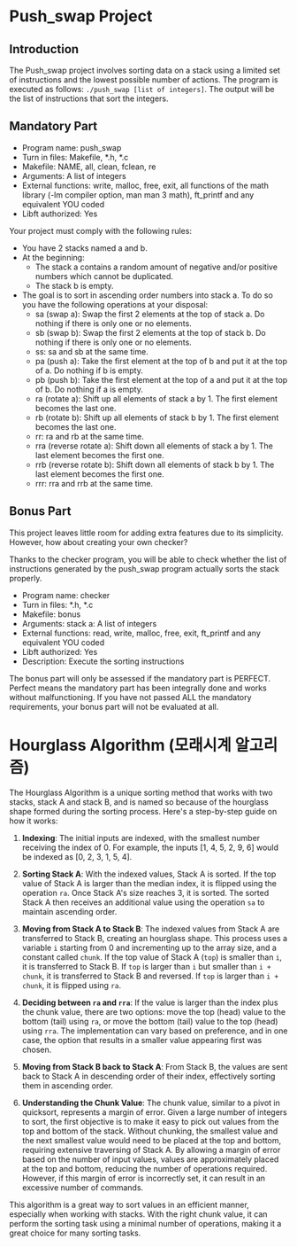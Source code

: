 # Push_swap Project

## Introduction

The Push_swap project involves sorting data on a stack using a limited set of instructions and the lowest possible number of actions. The program is executed as follows: `./push_swap [list of integers]`. The output will be the list of instructions that sort the integers.

## Mandatory Part

- Program name: push_swap
- Turn in files: Makefile, *.h, *.c
- Makefile: NAME, all, clean, fclean, re
- Arguments: A list of integers
- External functions: write, malloc, free, exit, all functions of the math library (-lm compiler option, man man 3 math), ft_printf and any equivalent YOU coded
- Libft authorized: Yes

Your project must comply with the following rules:

- You have 2 stacks named a and b.
- At the beginning:
  - The stack a contains a random amount of negative and/or positive numbers which cannot be duplicated.
  - The stack b is empty.
- The goal is to sort in ascending order numbers into stack a. To do so you have the following operations at your disposal:
  - sa (swap a): Swap the first 2 elements at the top of stack a. Do nothing if there is only one or no elements.
  - sb (swap b): Swap the first 2 elements at the top of stack b. Do nothing if there is only one or no elements.
  - ss: sa and sb at the same time.
  - pa (push a): Take the first element at the top of b and put it at the top of a. Do nothing if b is empty.
  - pb (push b): Take the first element at the top of a and put it at the top of b. Do nothing if a is empty.
  - ra (rotate a): Shift up all elements of stack a by 1. The first element becomes the last one.
  - rb (rotate b): Shift up all elements of stack b by 1. The first element becomes the last one.
  - rr: ra and rb at the same time.
  - rra (reverse rotate a): Shift down all elements of stack a by 1. The last element becomes the first one.
  - rrb (reverse rotate b): Shift down all elements of stack b by 1. The last element becomes the first one.
  - rrr: rra and rrb at the same time.

## Bonus Part

This project leaves little room for adding extra features due to its simplicity. However, how about creating your own checker?

Thanks to the checker program, you will be able to check whether the list of instructions generated by the push_swap program actually sorts the stack properly.

- Program name: checker
- Turn in files: *.h, *.c
- Makefile: bonus
- Arguments: stack a: A list of integers
- External functions: read, write, malloc, free, exit, ft_printf and any equivalent YOU coded
- Libft authorized: Yes
- Description: Execute the sorting instructions

The bonus part will only be assessed if the mandatory part is PERFECT. Perfect means the mandatory part has been integrally done and works without malfunctioning. If you have not passed ALL the mandatory requirements, your bonus part will not be evaluated at all.


# Hourglass Algorithm (모래시계 알고리즘)

The Hourglass Algorithm is a unique sorting method that works with two stacks, stack A and stack B, and is named so because of the hourglass shape formed during the sorting process. Here's a step-by-step guide on how it works:

1. **Indexing**: The initial inputs are indexed, with the smallest number receiving the index of 0. For example, the inputs [1, 4, 5, 2, 9, 6] would be indexed as [0, 2, 3, 1, 5, 4].

2. **Sorting Stack A**: With the indexed values, Stack A is sorted. If the top value of Stack A is larger than the median index, it is flipped using the operation `ra`. Once Stack A's size reaches 3, it is sorted. The sorted Stack A then receives an additional value using the operation `sa` to maintain ascending order.

3. **Moving from Stack A to Stack B**: The indexed values from Stack A are transferred to Stack B, creating an hourglass shape. This process uses a variable `i` starting from 0 and incrementing up to the array size, and a constant called `chunk`. If the top value of Stack A (`top`) is smaller than `i`, it is transferred to Stack B. If `top` is larger than `i` but smaller than `i + chunk`, it is transferred to Stack B and reversed. If `top` is larger than `i + chunk`, it is flipped using `ra`.

4. **Deciding between `ra` and `rra`**: If the value is larger than the index plus the chunk value, there are two options: move the top (head) value to the bottom (tail) using `ra`, or move the bottom (tail) value to the top (head) using `rra`. The implementation can vary based on preference, and in one case, the option that results in a smaller value appearing first was chosen.

5. **Moving from Stack B back to Stack A**: From Stack B, the values are sent back to Stack A in descending order of their index, effectively sorting them in ascending order.

6. **Understanding the Chunk Value**: The chunk value, similar to a pivot in quicksort, represents a margin of error. Given a large number of integers to sort, the first objective is to make it easy to pick out values from the top and bottom of the stack. Without chunking, the smallest value and the next smallest value would need to be placed at the top and bottom, requiring extensive traversing of Stack A. By allowing a margin of error based on the number of input values, values are approximately placed at the top and bottom, reducing the number of operations required. However, if this margin of error is incorrectly set, it can result in an excessive number of commands.

This algorithm is a great way to sort values in an efficient manner, especially when working with stacks. With the right chunk value, it can perform the sorting task using a minimal number of operations, making it a great choice for many sorting tasks.

